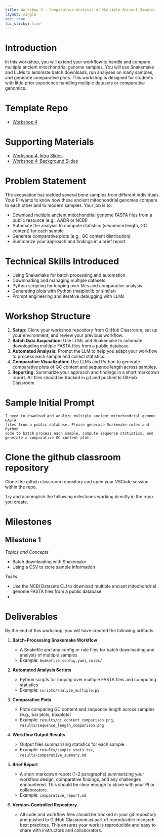 ```yaml
---
title: Workshop 4 - Comparative Analysis of Multiple Ancient Samples
layout: single
toc: true
toc_sticky: true
---
```


# Introduction
In this workshop, you will extend your workflow to handle and compare multiple ancient mitochondrial genome samples. You will use Snakemake and LLMs to automate batch downloads, run analyses on many samples, and generate comparative plots. This workshop is designed for students with little prior experience handling multiple datasets or comparative genomics.

# Template Repo
- [Workshop 4](https://github.com/bu-bioinfo-comp-workshops/workshop_4)

# Supporting Materials
- [Workshop 4: Intro Slides](../workshop_4_introduction_slides/index.html)
- [Workshop 4: Background Slides](../workshop_4_background_slides/index.html)

# Problem Statement
The excavation has yielded several bone samples from different individuals. Your PI wants to know how these ancient mitochondrial genomes compare to each other and to modern samples. Your job is to:
- Download multiple ancient mitochondrial genome FASTA files from a public resource (e.g., AADR or NCBI)
- Automate the analysis to compute statistics (sequence length, GC content) for each sample
- Generate comparative plots (e.g., GC content distribution)
- Summarize your approach and findings in a brief report

# Technical Skills Introduced
- Using Snakemake for batch processing and automation
- Downloading and managing multiple datasets
- Python scripting for looping over files and comparative analysis
- Generating plots with Python (matplotlib or similar)
- Prompt engineering and iterative debugging with LLMs

# Workshop Structure
1. **Setup:** Clone your workshop repository from GitHub Classroom, set up your environment, and review your previous workflow.
2. **Batch Data Acquisition:** Use LLMs and Snakemake to automate downloading multiple FASTA files from a public database.
3. **Automated Analysis:** Prompt the LLM to help you adapt your workflow to process each sample and collect statistics.
4. **Comparative Visualization:** Use LLMs and Python to generate comparative plots of GC content and sequence length across samples.
5. **Reporting:** Summarize your approach and findings in a short markdown report. All files should be tracked in git and pushed to GitHub Classroom.

# Sample Initial Prompt
```
I need to download and analyze multiple ancient mitochondrial genome FASTA
files from a public database. Please generate Snakemake rules and Python
code to batch process each sample, compute sequence statistics, and
generate a comparative GC content plot.
```
# Clone the github classroom repository
Clone the github classroom repository and open your VSCode session within the
repo. 

Try and accomplish the following milestones working directly in the repo
you create.

# Milestones

## Milestone 1

*Topics and Concepts*
- Batch downloading with Snakemake
- Using a CSV to store sample information

*Tasks*
- Use the NCBI Datasets CLI to download multiple ancient mitochondrial genome FASTA files from a public database
- 

# Deliverables
By the end of this workshop, you will have created the following artifacts:

1. **Batch-Processing Snakemake Workflow**
   - A Snakefile and any config or rule files for batch downloading and analysis of multiple samples
   - Example: `Snakefile`, `config.yaml`, `rules/`

2. **Automated Analysis Scripts**
   - Python scripts for looping over multiple FASTA files and computing statistics
   - Example: `scripts/analyze_multiple.py`

3. **Comparative Plots**
   - Plots comparing GC content and sequence length across samples (e.g., bar plots, boxplots)
   - Example: `results/gc_content_comparison.png`, `results/sequence_length_comparison.png`

4. **Workflow Output Results**
   - Output files summarizing statistics for each sample
   - Example: `results/sample_stats.tsv`, `results/comparative_summary.md`

5. **Brief Report**
   - A short markdown report (1–2 paragraphs) summarizing your workflow design, comparative findings, and any challenges encountered. This should be clear enough to share with your PI or collaborators.
   - Example: `comparative_report.md`

6. **Version-Controlled Repository**
   - All code and workflow files should be tracked in your git repository and pushed to GitHub Classroom as part of reproducible research best practices. This ensures your work is reproducible and easy to share with instructors and collaborators.

